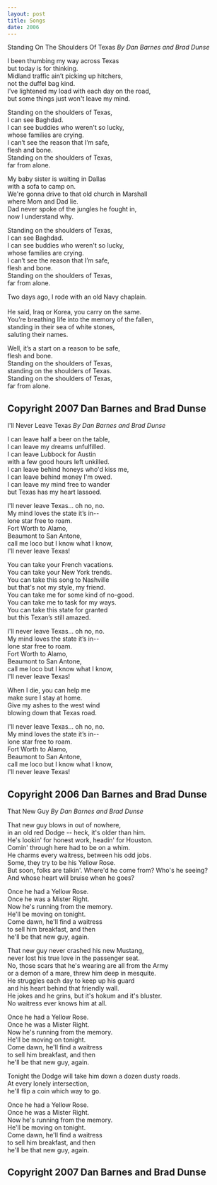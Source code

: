 ```yaml
---
layout: post
title: Songs
date: 2006
---
```


Standing On The Shoulders Of Texas
<i>By Dan Barnes and Brad Dunse</i><br>

I been thumbing my way across Texas<br>
but today is for thinking.<br>
Midland traffic ain’t picking up hitchers,<br>
not the duffel bag kind.<br>
I’ve lightened my load with each day on the road,<br>
but some things just won't leave my  mind.<br>

Standing on the shoulders of Texas,<br>
I can see Baghdad.<br>
I can see buddies who weren't so lucky,<br>
whose families are crying.<br>
I can’t see  the reason that I’m safe,<br>
flesh and bone.<br>
Standing on the shoulders of Texas,<br>
far from alone.<br>

My baby sister is waiting in Dallas<br>
with a sofa to camp on.<br>
We're gonna drive to that old church in Marshall<br>
where Mom and Dad lie.<br>
Dad never spoke of the jungles he fought in,<br>
now I understand why.<br>

Standing on the shoulders of Texas,<br>
I can see Baghdad.<br>
I can see buddies who weren't so lucky,<br>
whose families are crying.<br>
I can’t see  the reason that I’m safe,<br>
flesh and bone.<br>
Standing on the shoulders of Texas,<br>
far from alone.<br>

Two days ago, I rode with an old Navy chaplain.<br>  
He said, Iraq or Korea, you carry on the same.<br>
You’re breathing life into the memory of the fallen,<br>
standing in their sea of white stones,<br>
saluting their names.<br>

Well, it’s a start on a reason to be safe,<br>
flesh and bone.<br>
Standing on the shoulders of Texas,<br>
standing on the shoulders of Texas.<br>
Standing on the shoulders of Texas,<br>
far from alone.<br>


Copyright 2007 Dan Barnes and Brad Dunse<br>
---

I'll Never Leave Texas
<i>By Dan Barnes and Brad Dunse</i><br>

I can leave half a beer on the table,<br>
I can leave my dreams unfulfilled.<br>
I can leave Lubbock for Austin<br>
with a few good hours left unkilled.<br>
I can leave behind honeys who'd kiss me,<br>
I can leave behind money I'm owed.<br>
I can leave my mind free to wander<br>
but Texas has my heart lassoed.<br>

I'll never leave Texas... oh no, no.<br>
My mind loves the state it’s in--<br>
lone star free to roam.<br>
Fort Worth to Alamo,<br>
Beaumont to San Antone,<br>
call me loco but I know what I know,<br>
I'll never leave Texas!<br>

You can take your French vacations.<br>
You can take your New York trends.<br>
You can take this song to Nashville<br>
but that's not my style, my friend.<br>
You can take me for some kind of no-good.<br>
You can take me to task for my ways.<br>
You can take this state for granted<br>
but this Texan’s still amazed.<br>

I'll never leave Texas... oh no, no.<br>
My mind loves the state it’s in--<br>
lone star free to roam.<br>
Fort Worth to Alamo,<br>
Beaumont to San Antone,<br>
call me loco but I know what I know,<br>
I'll never leave Texas!<br>

When I die, you can help me<br>
make sure I stay at home.<br>
Give my ashes to the west wind<br>
blowing down that Texas road.<br>

I'll never leave Texas... oh no, no.<br>
My mind loves the state it’s in--<br>
lone star free to roam.<br>
Fort Worth to Alamo,<br>
Beaumont to San Antone,<br>
call me loco but I know what I know,<br>
I'll never leave Texas!<br>


Copyright 2006 Dan Barnes and Brad Dunse<br>
---

That New Guy
<i>By Dan Barnes and Brad Dunse</i><br>

That new guy blows in out of nowhere,<br>
in an old red Dodge -- heck, it's older than him.<br>
He's lookin' for honest work, headin' for Houston.<br>
Comin' through here had to be on a whim.<br>
He charms every waitress, between his odd jobs.<br>
Some, they try to be his Yellow Rose.<br>
But soon, folks are talkin'. Where'd he come from? Who's he seeing?<br>
And whose heart will bruise when he goes?<br>

Once he had a Yellow Rose.<br>
Once he was a Mister Right.<br>
Now he's running from the memory.<br>
He'll be moving on tonight.<br>
Come dawn, he'll find a waitress<br>
to sell him breakfast, and then<br>
he'll be that new guy, again.<br>

That new guy never crashed his new Mustang,<br>
never lost his true love in the passenger seat.<br>
No, those scars that he's wearing are all from the Army<br>
or a demon of a mare, threw him deep in mesquite.<br>
He struggles each day to keep up his guard<br>
and his heart behind that friendly wall.<br>
He jokes and he grins, but it's hokum and it's bluster.<br>
No waitress ever knows him at all.<br>

Once he had a Yellow Rose.<br>
Once he was a Mister Right.<br>
Now he's running from the memory.<br>
He'll be moving on tonight.<br>
Come dawn, he'll find a waitress<br>
to sell him breakfast, and then<br>
he'll be that new guy, again.<br>

Tonight the Dodge will take him down a dozen dusty roads.<br>
At every lonely intersection,<br>
he'll flip a coin which way to go.<br>

Once he had a Yellow Rose.<br>
Once he was a Mister Right.<br>
Now he's running from the memory.<br>
He'll be moving on tonight.<br>
Come dawn, he'll find a waitress<br>
to sell him breakfast, and then<br>
he'll be that new guy, again.<br>


Copyright 2007 Dan Barnes and Brad Dunse <br>
---

